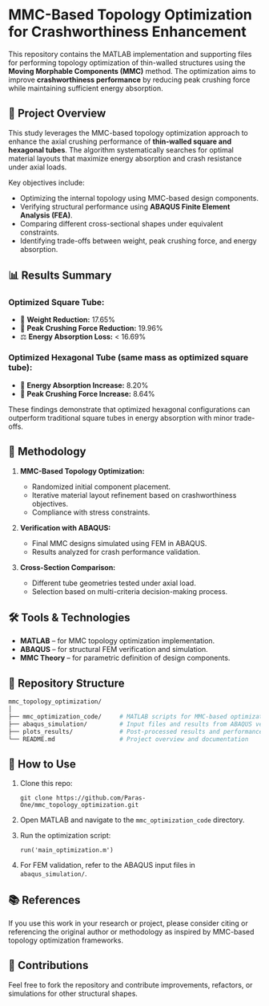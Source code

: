 # MMC-Based Topology Optimization for Crashworthiness Enhancement

This repository contains the MATLAB implementation and supporting files for performing topology optimization of thin-walled structures using the **Moving Morphable Components (MMC)** method. The optimization aims to improve **crashworthiness performance** by reducing peak crushing force while maintaining sufficient energy absorption.

## 🚗 Project Overview

This study leverages the MMC-based topology optimization approach to enhance the axial crushing performance of **thin-walled square and hexagonal tubes**. The algorithm systematically searches for optimal material layouts that maximize energy absorption and crash resistance under axial loads.

Key objectives include:

- Optimizing the internal topology using MMC-based design components.
- Verifying structural performance using **ABAQUS Finite Element Analysis (FEA)**.
- Comparing different cross-sectional shapes under equivalent constraints.
- Identifying trade-offs between weight, peak crushing force, and energy absorption.

## 📊 Results Summary

### Optimized Square Tube:
- 🔻 **Weight Reduction:** 17.65%
- 🔻 **Peak Crushing Force Reduction:** 19.96%
- ⚖️ **Energy Absorption Loss:** < 16.69%

### Optimized Hexagonal Tube (same mass as optimized square tube):
- 🔺 **Energy Absorption Increase:** 8.20%
- 🔺 **Peak Crushing Force Increase:** 8.64%

These findings demonstrate that optimized hexagonal configurations can outperform traditional square tubes in energy absorption with minor trade-offs.

## 🧠 Methodology

1. **MMC-Based Topology Optimization:**
   - Randomized initial component placement.
   - Iterative material layout refinement based on crashworthiness objectives.
   - Compliance with stress constraints.

2. **Verification with ABAQUS:**
   - Final MMC designs simulated using FEM in ABAQUS.
   - Results analyzed for crash performance validation.

3. **Cross-Section Comparison:**
   - Different tube geometries tested under axial load.
   - Selection based on multi-criteria decision-making process.

## 🛠️ Tools & Technologies

- **MATLAB** – for MMC topology optimization implementation.
- **ABAQUS** – for structural FEM verification and simulation.
- **MMC Theory** – for parametric definition of design components.

## 📁 Repository Structure

```bash
mmc_topology_optimization/
│
├── mmc_optimization_code/     # MATLAB scripts for MMC-based optimization
├── abaqus_simulation/         # Input files and results from ABAQUS verification
├── plots_results/             # Post-processed results and performance graphs
└── README.md                  # Project overview and documentation
```


🧪 How to Use
-------------

1.  Clone this repo:

    ```
    git clone https://github.com/Paras-One/mmc_topology_optimization.git

    ```

2.  Open MATLAB and navigate to the `mmc_optimization_code` directory.

3.  Run the optimization script:

    ```
    run('main_optimization.m')

    ```

4.  For FEM validation, refer to the ABAQUS input files in `abaqus_simulation/`.

📚 References
-------------

If you use this work in your research or project, please consider citing or referencing the original author or methodology as inspired by MMC-based topology optimization frameworks.

🤝 Contributions
----------------

Feel free to fork the repository and contribute improvements, refactors, or simulations for other structural shapes.


